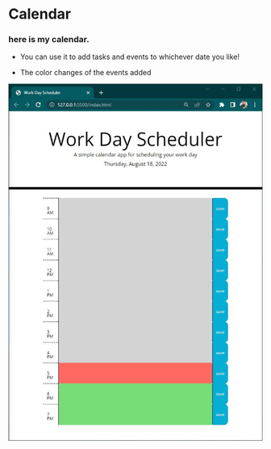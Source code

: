 # Calendar

### here is my calendar.

- You can use it to add tasks and events to whichever date you like!

- The color changes of the events added

<img src="assets\images\wd-frontpage.JPG">
